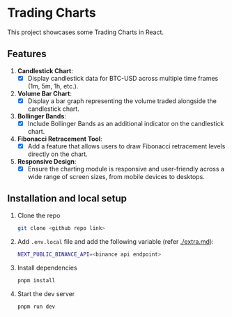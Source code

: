 # Trading Charts

This project showcases some Trading Charts in React.

## Features

1. **Candlestick Chart**:  
    - [x] Display candlestick data for BTC-USD across multiple time frames (1m, 5m, 1h, etc.).
1. **Volume Bar Chart**:  
    - [x] Display a bar graph representing the volume traded alongside the candlestick chart.
1. **Bollinger Bands**:  
    - [x] Include Bollinger Bands as an additional indicator on the candlestick chart.
1. **Fibonacci Retracement Tool**:  
    - [x] Add a feature that allows users to draw Fibonacci retracement levels directly on the chart.
1. **Responsive Design**:  
    - [x] Ensure the charting module is responsive and user-friendly across a wide range of screen sizes, from mobile devices to desktops.

## Installation and local setup

1. Clone the repo

    ``` bash
    git clone <github repo link>
    ```

2. Add `.env.local` file and add the following variable (refer [./extra.md](./extra.md)):

    ``` bash
    NEXT_PUBLIC_BINANCE_API=<binance api endpoint>
    ```

3. Install dependencies

    ``` bash
    pnpm install
    ```

4. Start the dev server

    ``` bash
    pnpm run dev
    ```
